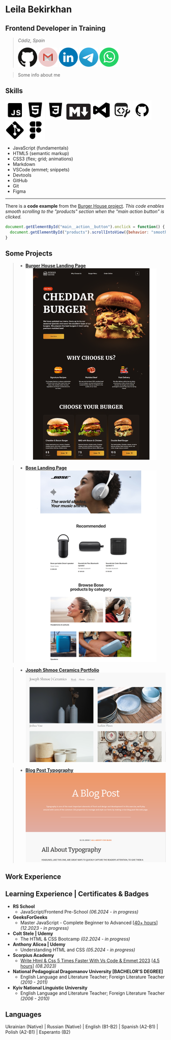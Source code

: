# Leila Bekirkhan

## Frontend Developer in Training
> *Cádiz, Spain*
>
> [![GitHub account](./src/img/social-icons/github.svg)](https://github.com/leila-bekirkhan/ "Go to GitHub") [![Email address](./src/img/social-icons/gmail.svg)](mailto:bekirkhan@gmail.com "Send an email") [![Linkedin account](./src/img/social-icons/linkedin.svg)](https://www.linkedin.com/in/leila-bekirkhan/ "Go to Linkedin") [![Telegram](./src/img/social-icons/telegram.svg)](https://t.me/l_bekirkhan/ "Send a message on Telegram") [![WhatsApp](./src/img/social-icons/whatsapp.svg)](https://wa.me/1234567890/ "Send a message on WhatsApp")

> Some info about me

## Skills
![JavaScript Icon](./src/img/skills-icons/javascript.svg) ![HTML Icon](./src/img/skills-icons/html.svg) ![CSS Icon](./src/img/skills-icons/css.svg) ![Markdown Icon](./src/img/skills-icons/markdown.svg) ![VSCode Icon](./src/img/skills-icons/vscode.svg) ![Devtools Icon](./src/img/skills-icons/devtools.svg) ![GitHub Icon](./src/img/skills-icons/github.svg) ![Git Icon](./src/img/skills-icons/git.svg) ![Figma Icon](./src/img/skills-icons/figma.svg)
* JavaScript (fundamentals)
* HTML5 (semantic markup)
* CSS3 (flex; grid; animations)
* Markdown
* VSCode (emmet; snippets)
* Devtools
* GitHub
* Git
* Figma

---

There is a **code example** from the [Burger House project](https://leila-bekirkhan-burger-house-landing.netlify.app/). _This code enables smooth scrolling to the "products" section when the "main action button" is clicked._

```javascript
document.getElementById("main__action__button").onclick = function() {
  document.getElementById("products").scrollIntoView({behavior: "smooth"});
}
```

## Some Projects
> * [**Burger House Landing Page**](https://leila-bekirkhan-burger-house-landing.netlify.app/)  
 [![Burger House Landing Page](./src/img/project-preview/burger-house.png)](https://leila-bekirkhan-burger-house-landing.netlify.app/ "Click to open")

> * [**Bose Landing Page**](https://leila-bekirkhan-bose-landing.netlify.app/ "Click to open")  
 [![Bose Landing Page](./src/img/project-preview/bose.png)](https://leila-bekirkhan-bose-landing.netlify.app/ "Click to open") 

> * [**Joseph Shmoe Ceramics Portfolio**](https://leila-bekirkhan.github.io/HTML-CSS-projects/artist-portfolio-ceramics/ "Click to open")  
 [![Joseph Shmoe Ceramics Portfolio](./src/img/project-preview/joseph-shmoe-ceramics.png)](https://leila-bekirkhan.github.io/HTML-CSS-projects/artist-portfolio-ceramics/ "Click to open")

> * [**Blog Post Typography**](https://leila-bekirkhan.github.io//HTML-CSS-projects/blog-post-typography/ "Click to open")  
 [![Blog Post Typography](./src/img/project-preview/blog-post-typography.png)](https://leila-bekirkhan.github.io//HTML-CSS-projects/blog-post-typography/ "Click to open")

## Work Experience

## Learning Experience | Certificates & Badges
* **RS School**
  * JavaScript/Frontend Pre-School _(06.2024 - in progress)_
* **GeeksForGeeks**
  * Master JavaScript - Complete Beginner to Advanced [<ins>40+ hours</ins>] _(12.2023 - in progress)_
* **Colt Stele | Udemy**
  * The HTML & CSS Bootcamp _(02.2024 - in progress)_
* **Anthony Alicea | Udemy**
  * Understanding HTML and CSS _(05.2024 - in progress)_
* **Scorpius Academy**
  * [Write Html & Css 5 Times Faster With Vs Code & Emmet 2023](https://www.udemy.com/certificate/UC-4c6c4c56-9b68-4199-bd34-ba06f8799541/ "Open the cerificate") [<ins>4.5 hours</ins>] _(08.2023)_
* **National Pedagogical Dragomanov University [BACHELOR'S DEGREE]**
  * English Language and Literature Teacher; Foreign Literature Teacher _(2010 - 2011)_
* **Kyiv National Linguistic University**
  * English Language and Literature Teacher; Foreign Literature Teacher _(2006 - 2010)_

## Languages
Ukrainian (Native) | Russian (Native) | English (B1-B2) | Spanish (A2-B1) | Polish (A2-B1) | Esperanto (B2)

